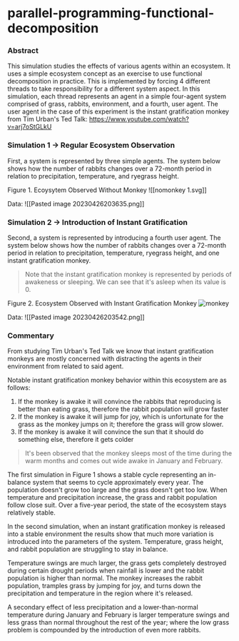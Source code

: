 # parallel-programming-functional-decomposition

### Abstract

This simulation studies the effects of various agents within an ecosystem. It uses a simple ecosystem concept as an exercise to use functional decomposition in practice. This is implemented by forcing 4 different threads to take responsibility for a different system aspect. In this simulation, each thread represents an agent in a simple four-agent system comprised of grass, rabbits, environment, and a fourth, user agent. The user agent in the case of this experiment is the instant gratification monkey from Tim Urban's Ted Talk: https://www.youtube.com/watch?v=arj7oStGLkU

### Simulation 1 -> Regular Ecosystem Observation

First, a system is represented by three simple agents. The system below shows how the number of rabbits changes over a 72-month period in relation to precipitation, temperature, and ryegrass height.

Figure 1. Ecoysytem Observed Without Monkey
![[nomonkey 1.svg]]

Data:
![[Pasted image 20230426203635.png]]

### Simulation 2  -> Introduction of Instant Gratification 

Second, a system is represented by introducing a fourth user agent. The system below shows how the number of rabbits changes over a 72-month period in relation to precipitation, temperature, ryegrass height, and one instant gratification monkey.

> Note that the instant gratification monkey is represented by periods of awakeness or sleeping. We can see that it's asleep when its value is 0.

Figure 2. Ecosystem Observed with Instant Gratification Monkey
![monkey](https://github.com/ztbochanski/parallel-programming-functional-decomposition/blob/cc13677c9d4060ffc176591e8e41743941e999cd/monkey%201.svg)

Data:
![[Pasted image 20230426203542.png]]


### Commentary

From studying Tim Urban's Ted Talk we know that instant gratification monkeys are mostly concerned with distracting the agents in their environment from related to said agent. 

Notable instant gratification monkey behavior within this ecosystem are as follows:
1. If the monkey is awake it will convince the rabbits that reproducing is better than eating grass, therefore the rabbit population will grow faster
2. If the monkey is awake it will jump for joy, which is unfortunate for the grass as the monkey jumps on it; therefore the grass will grow slower.
3. If the monkey is awake it will convince the sun that it should do something else, therefore it gets colder

>It's been observed that the monkey sleeps most of the time during the warm months and comes out wide awake in January and February.

The first simulation in Figure 1 shows a stable cycle representing an in-balance system that seems to cycle approximately every year. The population doesn't grow too large and the grass doesn't get too low. When temperature and precipitation increase, the grass and rabbit population follow close suit. Over a five-year period, the state of the ecosystem stays relatively stable.

In the second simulation, when an instant gratification monkey is released into a stable environment the results show that much more variation is introduced into the parameters of the system. Temperature, grass height, and rabbit population are struggling to stay in balance. 

Temperature swings are much larger, the grass gets completely destroyed during certain drought periods when rainfall is lower and the rabbit population is higher than normal. The monkey increases the rabbit population, tramples grass by jumping for joy, and turns down the precipitation and temperature in the region where it's released.

A secondary effect of less precipitation and a lower-than-normal temperature during January and February is larger temperature swings and less grass than normal throughout the rest of the year; where the low grass problem is compounded by the introduction of even more rabbits.
